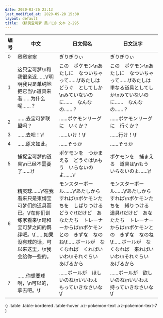 ```yaml
---
date: 2020-03-26 23:13
last_modified_at: 2020-09-28 15:30
layout: default
title: 《精灵宝可梦 黑／白》文本 2-295
---
```

| 编号 | 中文 | 日文假名 | 日文汉字 |
| ---- | ---- | ---- | --- |
| 0 | 窸窸窣窣 | ぎりぎりぃ | ぎりぎりぃ |
| 1 | 这只宝可梦\n和我很亲近……\f明明我只是单纯地把它当\n道具来看……为什么呢……？ | この　ポケモン\nあたしに　なついちゃって……\fあたしは　どうぐ　としてしか\nみていないのに……　なんなの……？ | この　ポケモン\nあたしに　なついちゃって……\fあたしは　単なる道具としてしか\nみていないのに……　なんなの……？ |
| 2 | ……去宝可梦联盟吗？ | ……ポケモンリーグに　いくか？ | ……ポケモンリーグに　行くか？ |
| 3 | ……去吧！\f | ……いけ！\f | ……行け！\f |
| 4 | ……原来如此。 | ……そうか | ……そうか |
| 5 | 捕捉宝可梦的道具\n已经不需要了……\f | ポケモンを　つかまえる　どうぐは\nもう　いらないのよ……\f | ポケモンを　捕まえる　道具は\nもう　いらないのよ……\f |
| 6 | 精灵球……\f在我看来只是束缚宝可梦们的道具而已。\f在你们训练家看来\n是和宝可梦之间的羁绊吧。\f……如果没有球的话，可以来这里，\n我会给你一些的。 | モンスターボール……\fあたしから　すれば\nポケモンたちを　しばりつける　どうぐ\fだけど　あなたたち　トレーナーからは\nポケモンとの　きずな　なのね\f……ボールが　なくなれば　くればいいわ\nそれぐらい　あげるから | モンスターボール……\fあたしから　すれば\nポケモンたちを　縛りつける　道具\fだけど　あなたたち　トレーナーからは\nポケモンとの　きずな　なのね\f……ボールが　なくなれば　来ればいいわ\nそれぐらい　あげるから |
| 7 | ……你想要球啊，\n可以的，拿去吧。\f | ……ボールが　ほしいのね\nいいわよ　もっていきなさいな\f | ……ボールが　欲しいのね\nいいわよ　持っていきなさいな\f |
{: .table .table-bordered .table-hover .xz-pokemon-text .xz-pokemon-text-7 }